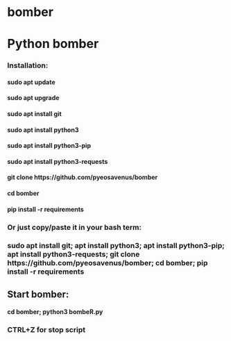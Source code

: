 # bomber
<h1>Python bomber</h1>
<h3>Installation:</h3>

<h4>sudo apt update</h4>
<h4>sudo apt upgrade</h4>
<h4>sudo apt install git</h4>
<h4>sudo apt install python3</h4>
<h4>sudo apt install python3-pip</h4>
<h4>sudo apt install python3-requests</h4>
<h4>git clone https://github.com/pyeosavenus/bomber</h4>
<h4>cd bomber</h4>
<h4>pip install -r requirements</h4>
<p></p>
<h3>Or just copy/paste it in your bash term:</h3>
<h3>sudo apt install git; apt install python3; apt install python3-pip; apt install python3-requests; git clone https://github.com/pyeosavenus/bomber; cd bomber; pip install -r requirements</h3>
<p></p>

<h2> Start bomber: </h2>
<h4>cd bomber; python3 bombeR.py</h4>
<p></p>
<h3> CTRL+Z for stop script </h3>
<p></p>

